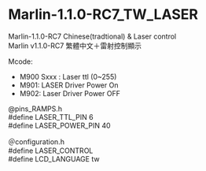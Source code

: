 # Marlin-1.1.0-RC7_TW_LASER
Marlin-1.1.0-RC7 Chinese(tradtional) & Laser control   
Marlin v1.1.0-RC7 繁體中文＋雷射控制顯示
    
Mcode:

* M900 Sxxx  : Laser ttl (0~255)   
* M901: LASER Driver Power On   
* M902: Laser Driver Power OFF
   
      
   
@pins_RAMPS.h   
 #define LASER_TTL_PIN  6   
 #define LASER_POWER_PIN  40
 
＠configuration.h  
 #define LASER_CONTROL   
 #define LCD_LANGUAGE tw

